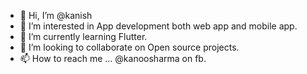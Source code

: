 - 👋 Hi, I’m @kanish
- 👀 I’m interested in App development both web app and mobile app.
- 🌱 I’m currently learning Flutter.
- 💞️ I’m looking to collaborate on Open source projects.
- 📫 How to reach me ... @kanoosharma on fb.

<!---
kanoosharma/kanoosharma is a ✨ special ✨ repository because its `README.md` (this file) appears on your GitHub profile.
You can click the Preview link to take a look at your changes.
--->
